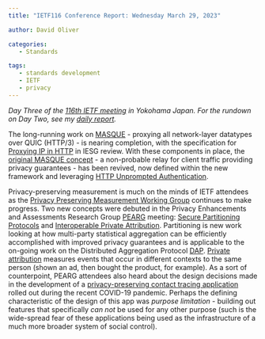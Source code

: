 ```yaml
---
title: "IETF116 Conference Report: Wednesday March 29, 2023"

author: David Oliver

categories:
   - Standards

tags:
   - standards development
   - IETF
   - privacy
---
```


*Day Three of the [116th IETF meeting](https://www.ietf.org/how/meetings/116/) in Yokohama Japan.  For the rundown on Day Two, see my [daily report](https://guardianproject.info/2023/03/29/ietf116-conference-report-tuesday-march-29-2023/).*

The long-running work on [MASQUE](https://datatracker.ietf.org/wg/masque/about/) - proxying all network-layer datatypes over QUIC (HTTP/3) - is nearing completion, with the specification for [Proxying IP in HTTP](https://datatracker.ietf.org/doc/draft-ietf-masque-connect-ip/) in IESG review.  With these components in place, the [original MASQUE concept](https://datatracker.ietf.org/doc/draft-schinazi-masque-proxy/) - a non-probable relay for client traffic providing privacy guarantees - has been revived, now defined within the new framework and leveraging [HTTP Unprompted Authentication](https://www.ietf.org/archive/id/draft-ietf-httpbis-unprompted-auth-02.html).

Privacy-preserving measurement is much on the minds of IETF attendees as the [Privacy Preserving Measurement Working Group](https://datatracker.ietf.org/wg/ppm/about/) continues to make progress.  Two new concepts were debuted in the Privacy Enhancements and Assessments Research Group [PEARG](https://datatracker.ietf.org/rg/pearg/about/) meeting: [Secure Partitioning Protocols](https://datatracker.ietf.org/meeting/116/materials/slides-116-pearg-secure-partitioning-protocols) and [Interoperable Private Attribution](https://datatracker.ietf.org/meeting/116/materials/slides-116-pearg-ipa). Partitioning is new work looking at how multi-party statistical aggregation can be efficiently accomplished with improved privacy guarantees and is applicable to the on-going work on the Distributed Aggregation Protocol [DAP](https://datatracker.ietf.org/doc/draft-ietf-ppm-dap/).  [Private attribution](https://datatracker.ietf.org/meeting/116/materials/slides-116-pearg-ipa) measures events that occur in different contexts to the same person (shown an ad, then bought the product, for example).  As a sort of counterpoint, PEARG attendees also heard about the design decisions made in the development of a [privacy-preserving contact tracing application](https://datatracker.ietf.org/meeting/116/materials/slides-116-pearg-dp3t-deploying-decentralized-privacy-preserving-contact-tracing) rolled out during the recent COVID-19 pandemic. Perhaps the defining characteristic of the design of this app was *purpose limitation* - building out features that specifically *can not* be used for any other purpose (such is the wide-spread fear of these applications being used as the infrastructure of a much more broader system of social control).